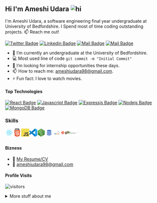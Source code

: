 ## Hi I'm Ameshi Udara <img src="https://user-images.githubusercontent.com/1303154/88677602-1635ba80-d120-11ea-84d8-d263ba5fc3c0.gif" width="28px" alt="hi">

I'm Ameshi Udara, a software engineering final year undergraduate at University of Bedfordshire. I Spend most of time coding outstanding projects. 
:mailbox: Reach me out!

[![Twitter Badge](https://img.shields.io/badge/-@AmeshiU-1ca0f1?style=flat&labelColor=1ca0f1&logo=twitter&logoColor=white&link=https://twitter.com/@AmeshiU)](https://twitter.com/AmeshiU) [![Linkedin Badge](https://img.shields.io/badge/-@AmeshiUdara-0e76a8?style=flat&labelColor=0e76a8&logo=linkedin&logoColor=white)](https://www.linkedin.com/in/ameshi-udara/) [![Mail Badge](https://img.shields.io/badge/-@AmeshiUdara-e84393?style=flat&labelColor=e84393&logo=instagram&logoColor=white)](https://www.instagram.com/ameshi_udara/) [![Mail Badge](https://img.shields.io/badge/-@AmeshiUdara-c0392b?style=flat&labelColor=c0392b&logo=gmail&logoColor=white)](mailto:ameshiudara98@gmail.com)

<!-- TODO: Add last video link -->

- 🔭 I’m currently an undergraduate at the University of Bedfordshire. 
- :computer: Most used line of code `git commit -m "Initial Commit"`
- 🤔 I’m looking for internship opportunities these days.
- 📫 How to reach me: ameshiudara98@gmail.com.
- ⚡ Fun fact: I love to watch movies.

#### Top Technologies

<!-- TODO: Make technologies links takes you to repositories -->

[![React Badge](https://img.shields.io/badge/-React-61DBFB?style=for-the-badge&labelColor=black&logo=react&logoColor=61DBFB)](#) [![Javascript Badge](https://img.shields.io/badge/-Javascript-F0DB4F?style=for-the-badge&labelColor=black&logo=javascript&logoColor=F0DB4F)](#) [![Expressjs Badge](https://img.shields.io/badge/-Expressjs-007acc?style=for-the-badge&labelColor=black&logo=node.js&logoColor=007acc)](#) [![Nodejs Badge](https://img.shields.io/badge/-Nodejs-3C873A?style=for-the-badge&labelColor=black&logo=node.js&logoColor=3C873A)](#) [![MongoDB Badge](https://img.shields.io/badge/-MongoDb-e535ab?style=for-the-badge&labelColor=black&logo=mongodb&logoColor=e535ab)](#)

### Skills 

<img align="left" alt="React" width="26px" src="https://raw.githubusercontent.com/github/explore/80688e429a7d4ef2fca1e82350fe8e3517d3494d/topics/react/react.png" />

<img align="left" alt="HTML5" width="26px" src="https://raw.githubusercontent.com/github/explore/80688e429a7d4ef2fca1e82350fe8e3517d3494d/topics/html/html.png" />

<img align="left" alt="JavaScript" width="26px" src="https://raw.githubusercontent.com/github/explore/80688e429a7d4ef2fca1e82350fe8e3517d3494d/topics/javascript/javascript.png" />

<img align="left" alt="Visual Studio Code" width="26px" src="https://raw.githubusercontent.com/github/explore/80688e429a7d4ef2fca1e82350fe8e3517d3494d/topics/visual-studio-code/visual-studio-code.png" />

<img align="left" alt="Node.js" width="26px" src="https://raw.githubusercontent.com/github/explore/80688e429a7d4ef2fca1e82350fe8e3517d3494d/topics/nodejs/nodejs.png" />

<img align="left" alt="SQL" width="26px" src="https://raw.githubusercontent.com/github/explore/80688e429a7d4ef2fca1e82350fe8e3517d3494d/topics/sql/sql.png" />

<img align="left" alt="MySQL" width="26px" src="https://raw.githubusercontent.com/github/explore/80688e429a7d4ef2fca1e82350fe8e3517d3494d/topics/mysql/mysql.png" />

<img align="left" alt="Git" width="26px" src="https://raw.githubusercontent.com/github/explore/80688e429a7d4ef2fca1e82350fe8e3517d3494d/topics/git/git.png" />

<img align="left" alt="MongoDB" width="26px" src="https://raw.githubusercontent.com/github/explore/80688e429a7d4ef2fca1e82350fe8e3517d3494d/topics/mongodb/mongodb.png" />

<br />
<br />

#### Bizness
- :paperclip: [My Resume/CV](https://github.com/AmeshiUdara/AmeshiUdara/blob/main/My%20Resume/Ameshi%20Udara.pdf)
- :email: ameshiudara98@gmail.com


#### Profile Visits 

![visitors](https://visitor-badge.glitch.me/badge?page_id=AmeshiUdara.AmeshiUdara)

<details>
<summary>
  More stuff about me
</summary>

<br >

#### Coding Stats

<!--START_SECTION:waka-->
```text
No Activity tracked this Week
```
<!--END_SECTION:waka-->

#### Github Stats

![AmeshiUdara's github stats](https://github-readme-stats.vercel.app/api?username=AmeshiUdara&count_private=true&theme=tokyonight&hide=contribs,prs)

</details>

